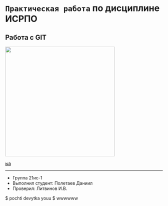 # ``Практическая работа`` по дисциплине ИСРПО

## Работа с GIT

<p><img src="https://w-dog.ru/wallpapers/1/40/547308366673993/detenysh-rebenok-obezyana.jpg" width = "350"></p>

<p><a href="pornhub.com">ыа</a></p>

-----

* Группа 21ис-1
* Выполнил студент: Полетаев Даниил
* Проверил: Литвинов И.В.

$ pochti devytka youu
$ wwwwww
